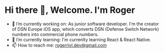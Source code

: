 # Hi there 👋, Welcome. I'm Roger

- 🔭 I’m currently working on: As junior software developer. I'm the creator of DSN Europe iOS app, which converts DSN (Defense Switch Network) numbers into commercial phone numbers. 
- 🌱 I’m currently learning: I'm currenlty learning React & React Native. 
- 📫 How to reach me: rogerrivl.dev@gmail.com

<!--
**rogerrivl/rogerrivl** is a ✨ _special_ ✨ repository because its `README.md` (this file) appears on your GitHub profile.

Here are some ideas to get you started:

- 🔭 I’m currently working on ...
- 🌱 I’m currently learning ...
- 👯 I’m looking to collaborate on ...
- 🤔 I’m looking for help with ...
- 💬 Ask me about ...
- 📫 How to reach me: ...
- 😄 Pronouns: ...
- ⚡ Fun fact: ...
-->
